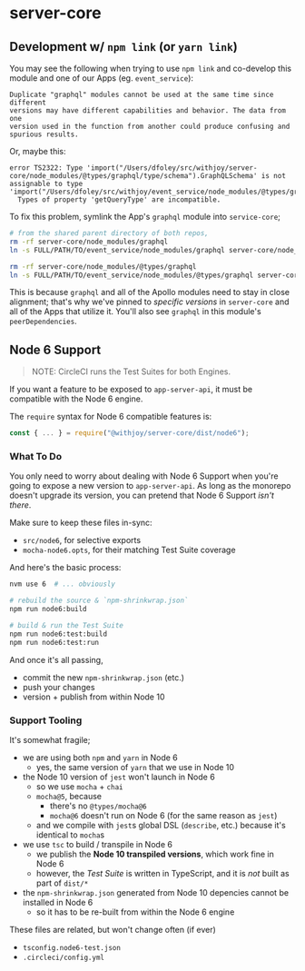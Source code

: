 # server-core


## Development w/ `npm link` (or `yarn link`)

You may see the following when trying to use `npm link` and co-develop this module and one of our Apps (eg. `event_service`):

```
Duplicate "graphql" modules cannot be used at the same time since different
versions may have different capabilities and behavior. The data from one
version used in the function from another could produce confusing and
spurious results.
```

Or, maybe this:

```
error TS2322: Type 'import("/Users/dfoley/src/withjoy/server-core/node_modules/@types/graphql/type/schema").GraphQLSchema' is not assignable to type 'import("/Users/dfoley/src/withjoy/event_service/node_modules/@types/graphql/type/schema").GraphQLSchema'.
  Types of property 'getQueryType' are incompatible.
```

To fix this problem, symlink the App's `graphql` module into `service-core`;

```bash
# from the shared parent directory of both repos,
rm -rf server-core/node_modules/graphql
ln -s FULL/PATH/TO/event_service/node_modules/graphql server-core/node_modules

rm -rf server-core/node_modules/@types/graphql
ln -s FULL/PATH/TO/event_service/node_modules/@types/graphql server-core/node_modules/@types
```

This is because `graphql` and all of the Apollo modules need to stay in close alignment;
that's why we've pinned to *specific versions* in `server-core` and all of the Apps that utilize it.
You'll also see `graphql` in this module's `peerDependencies`.


## Node 6 Support

> NOTE:  CircleCI runs the Test Suites for both Engines.

If you want a feature to be exposed to `app-server-api`, it must be compatible with the Node 6 engine.

The `require` syntax for Node 6 compatible features is:

```javascript
const { ... } = require("@withjoy/server-core/dist/node6");
```

### What To Do

You only need to worry about dealing with Node 6 Support when you're going to expose a new version to `app-server-api`.
As long as the monorepo doesn't upgrade its version, you can pretend that Node 6 Support *isn't there*.

Make sure to keep these files in-sync:

- `src/node6`, for selective exports
- `mocha-node6.opts`, for their matching Test Suite coverage

And here's the basic process:

```bash
nvm use 6  # ... obviously

# rebuild the source & `npm-shrinkwrap.json`
npm run node6:build

# build & run the Test Suite
npm run node6:test:build
npm run node6:test:run
```

And once it's all passing,

- commit the new `npm-shrinkwrap.json` (etc.)
- push your changes
- version + publish from within Node 10

### Support Tooling

It's somewhat fragile;

- we are using both `npm` and `yarn` in Node 6
  - yes, the same version of `yarn` that we use in Node 10
- the Node 10 version of `jest` won't launch in Node 6
  - so we use `mocha` + `chai`
  - `mocha@5`, because
    - there's no `@types/mocha@6`
    - `mocha@6` doesn't run on Node 6 (for the same reason as `jest`)
  - and we compile with `jest`s global DSL (`describe`, etc.) because it's identical to `mocha`s
- we use `tsc` to build / transpile in Node 6
  - we publish the **Node 10 transpiled versions**, which work fine in Node 6
  - however, the *Test Suite* is written in TypeScript, and it is *not* built as part of `dist/*`
- the `npm-shrinkwrap.json` generated from Node 10 depencies cannot be installed in Node 6
  - so it has to be re-built from within the Node 6 engine

These files are related, but won't change often (if ever)

- `tsconfig.node6-test.json`
- `.circleci/config.yml`
